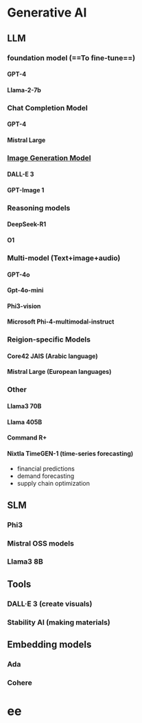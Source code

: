 # Generative AI

## LLM

### foundation model (==To fine-tune==)
#### GPT-4 
#### Llama-2-7b
### Chat Completion Model 
#### GPT-4
#### Mistral Large

### [Image Generation Model](https://learn.microsoft.com/en-us/training/modules/generate-images-azure-openai/2-what-is-dall-e)
#### DALL-E 3
#### GPT-Image 1

### Reasoning models
#### DeepSeek-R1
#### O1

### Multi-model (Text+image+audio)
#### GPT-4o 
#### Gpt-4o-mini
#### Phi3-vision
#### Microsoft Phi-4-multimodal-instruct

### Reigion-specific Models
#### Core42 JAIS (Arabic language)
#### Mistral Large (European languages)

### Other
#### Llama3 70B
#### Llama 405B
#### Command R+
#### Nixtla TimeGEN-1 (time-series forecasting)
 - financial predictions
 - demand forecasting
 - supply chain optimization


## SLM
###  Phi3
###  Mistral OSS models
###  Llama3 8B


## Tools
### DALL·E 3 (create visuals)
### Stability AI (making materials)


## Embedding models
### Ada
### Cohere

# ee